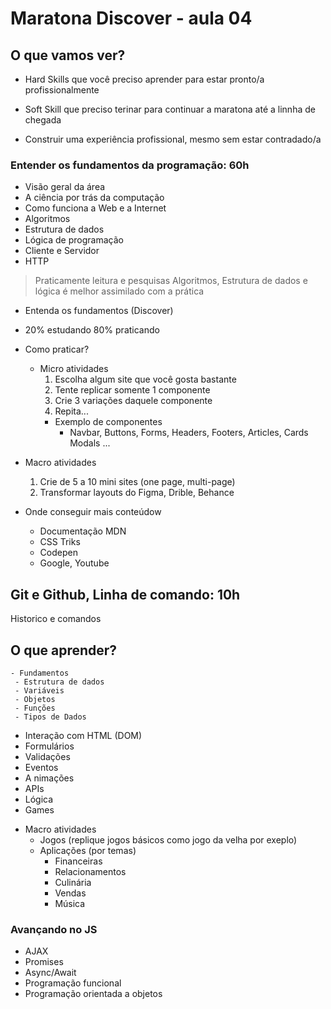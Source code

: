 # Maratona Discover - aula 04

## O que vamos ver?

* Hard Skills que você preciso aprender para estar pronto/a profissionalmente

* Soft Skill que preciso terinar para continuar a maratona até a linnha de chegada

* Construir uma experiência profissional, mesmo sem estar contradado/a

### Entender os fundamentos da programação: 60h
- Visão geral da área
- A ciência por trás da computação
- Como funciona a Web e a Internet
- Algoritmos
- Estrutura de dados
- Lógica de programação
- Cliente e Servidor
- HTTP

> Praticamente leitura e pesquisas
> Algoritmos, Estrutura de dados e lógica é melhor assimilado  com a prática

* Entenda os fundamentos (Discover)
* 20% estudando 80% praticando
* Como praticar?
    * Micro atividades
        1. Escolha algum site que você gosta bastante
        2. Tente replicar somente 1 componente
        3. Crie 3 variações daquele componente
        4. Repita...
        - Exemplo de componentes
            - Navbar, Buttons, Forms, Headers,
            Footers, Articles, Cards Modals ...
* Macro atividades 
    1. Crie de 5 a 10 mini sites (one page, multi-page)
    2. Transformar layouts do Figma, Drible, Behance           
 
* Onde conseguir mais conteúdow
    - Documentação MDN
    - CSS Triks
    - Codepen
    - Google, Youtube

## Git e Github, Linha de comando: 10h
 Historico e comandos

## O que aprender?
    - Fundamentos
     - Estrutura de dados
     - Variáveis
     - Objetos
     - Funções
     - Tipos de Dados
  - Interação com HTML (DOM) 
  - Formulários
  - Validações
  - Eventos 
- A nimações
- APIs
- Lógica
- Games

* Macro atividades 
     - Jogos (replique jogos básicos como jogo da velha por exeplo)
     - Aplicações (por temas)
         - Financeiras
         - Relacionamentos
         - Culinária
         - Vendas
         - Música
### Avançando no JS
- AJAX
- Promises
- Async/Await
- Programação funcional
- Programação orientada a objetos